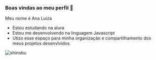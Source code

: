 ### Boas vindas ao meu perfil 💙

Meu nome é Ana Luiza

- Estou estudando na alura
- Estou me desenvolvendo na linguagem Javascript
- Utizo esse espaço para minha organização e
 compartilhamento dos meus projetos desenvlvidos

![shinobu](https://github.com/user-attachments/assets/58dbf001-0a41-4216-bd8e-fa6f556a116c)


